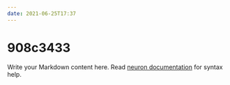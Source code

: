 ```yaml
---
date: 2021-06-25T17:37
---
```


# 908c3433

Write your Markdown content here. Read [neuron documentation](https://neuron.zettel.page/2011404.html) for syntax help.

